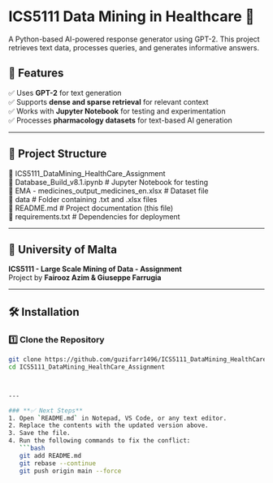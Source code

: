 # ICS5111 Data Mining in Healthcare 🚀

A Python-based AI-powered response generator using GPT-2. This project retrieves text data, processes queries, and generates informative answers.

## 📌 Features
✅ Uses **GPT-2** for text generation  
✅ Supports **dense and sparse retrieval** for relevant context  
✅ Works with **Jupyter Notebook** for testing and experimentation  
✅ Processes **pharmacology datasets** for text-based AI generation  

---

## 📂 Project Structure
📁 ICS5111_DataMining_HealthCare_Assignment  
📄 Database_Build_v8.1.ipynb # Jupyter Notebook for testing  
📄 EMA - medicines_output_medicines_en.xlsx # Dataset file  
📂 data # Folder containing .txt and .xlsx files  
📄 README.md # Project documentation (this file)  
📄 requirements.txt # Dependencies for deployment  

---

## 📖 University of Malta  
**ICS5111 - Large Scale Mining of Data - Assignment**  
Project by **Fairooz Azim & Giuseppe Farrugia**  

---

## 🛠 Installation

### **1️⃣ Clone the Repository**
```bash
git clone https://github.com/guzifarr1496/ICS5111_DataMining_HealthCare_Assignment.git
cd ICS5111_DataMining_HealthCare_Assignment



---

### **✅ Next Steps**
1. Open `README.md` in Notepad, VS Code, or any text editor.
2. Replace the contents with the updated version above.
3. Save the file.
4. Run the following commands to fix the conflict:
   ```bash
   git add README.md
   git rebase --continue
   git push origin main --force
